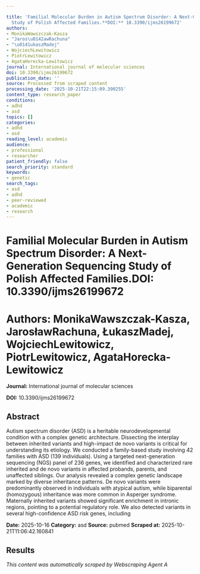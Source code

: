 ```yaml
---

title: 'Familial Molecular Burden in Autism Spectrum Disorder: A Next-Generation Sequencing
  Study of Polish Affected Families.**DOI:** 10.3390/ijms26199672'
authors:
- MonikaWawszczak-Kasza
- "Jaros\u0142awRachuna"
- "\u0141ukaszMadej"
- WojciechLewitowicz
- PiotrLewitowicz
- AgataHorecka-Lewitowicz
journal: International journal of molecular sciences
doi: 10.3390/ijms26199672
publication_date: ''
source: Processed from scraped content
processing_date: '2025-10-21T22:15:09.390255'
content_type: research_paper
conditions:
- adhd
- asd
topics: []
categories:
- adhd
- asd
reading_level: academic
audience:
- professional
- researcher
patient_friendly: false
search_priority: standard
keywords:
- genetic
search_tags:
- asd
- adhd
- peer-reviewed
- academic
- research
---
```




# Familial Molecular Burden in Autism Spectrum Disorder: A Next-Generation Sequencing Study of Polish Affected Families.**DOI:** 10.3390/ijms26199672

# **Authors:** MonikaWawszczak-Kasza, JarosławRachuna, ŁukaszMadej, WojciechLewitowicz, PiotrLewitowicz, AgataHorecka-Lewitowicz

**Journal:** International journal of molecular sciences

**DOI:** 10.3390/ijms26199672

## Abstract

Autism spectrum disorder (ASD) is a heritable neurodevelopmental condition with a complex genetic architecture. Dissecting the interplay between inherited variants and high-impact de novo variants is critical for understanding its etiology. We conducted a family-based study involving 42 families with ASD (139 individuals). Using a targeted next-generation sequencing (NGS) panel of 236 genes, we identified and characterized rare inherited and de novo variants in affected probands, parents, and unaffected siblings. Our analysis revealed a complex genetic landscape marked by diverse inheritance patterns. De novo variants were predominantly observed in individuals with atypical autism, while biparental (homozygous) inheritance was more common in Asperger syndrome. Maternally inherited variants showed significant enrichment in intronic regions, pointing to a potential regulatory role. We also detected variants in several high-confidence ASD risk genes, including

**Date:** 2025-10-16
**Category:** asd
**Source:** pubmed
**Scraped at:** 2025-10-21T11:06:42.160841
## Results
*This content was automatically scraped by Webscraping Agent A*